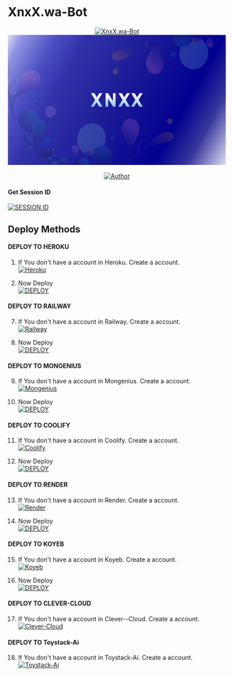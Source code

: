 # XnxX.wa-Bot

<p align="center">  
  <a href="tiktok.com/">
  <p align="center">
<img src="./Android/database/K.Prabhasha.gif" alt="XnxX.wa-Bot" width="320"/>
    <img alt="XnxX.wa-Bot" height="300" src="Databass/screen-0.jpg">

<p>
  <p align="center">
<a href="https://github.com/mrhansamala"><img title="Author" src="https://img.shields.io/badge/CREATOR-MR HANSAMALA-black.svg?style=for-the-badge&logo=github"></a>



#### Get Session ID

<a href='https://replit.com/' target="_blank"><img alt='SESSION ID' src='https://img.shields.io/badge/Session_id-100000?style=for-the-badge&logo=scan&logoColor=white&labelColor=black&color=black'/></a>


 ##  Deploy Methods
     

#### DEPLOY TO HEROKU 

1. If You don't have a account in Heroku. Create a account.
    <br>
<a href='https://signup.heroku.com/' target="_blank"><img alt='Heroku' src='https://img.shields.io/badge/-Create-black?style=for-the-badge&logo=heroku&logoColor=white'/></a>

2. Now Deploy
    <br>
<a href='https://heroku.com/deploy' target="_blank"><img alt='DEPLOY' src='https://img.shields.io/badge/-DEPLOY-black?style=for-the-badge&logo=heroku&logoColor=white'/></a>


#### DEPLOY TO RAILWAY

7. If You don't have a account in Railway. Create a account.
    <br>
<a href='https://railway.app/login' target="_blank"><img alt='Railway' src='https://img.shields.io/badge/CREATE-h?color=black&style=for-the-badge&logo=railway' width="96.35" height="28"/></a></p>

8. Now Deploy
    <br>
<a href='https://railway.app/new' target="_blank"><img alt='DEPLOY' src='https://img.shields.io/badge/DEPLOY -h?color=black&style=for-the-badge&logo=railway' width="96.35" height="28"/></a></p>

#### DEPLOY TO MONGENIUS

9. If You don't have a account in Mongenius. Create a account.
    <br>
<a href='https://studio.mogenius.com/user/registration' target="_blank"><img alt='Mongenius' src='https://img.shields.io/badge/CREATE-h?color=black&style=for-the-badge&logo=genius' width="96.35" height="28"/></a></p>

10. Now Deploy
    <br>
<a href='https://railway.app/new' target="_blank"><img alt='DEPLOY' src='https://img.shields.io/badge/DEPLOY -h?color=black&style=for-the-badge&logo=genius' width="96.35" height="28"/></a></p>

#### DEPLOY TO COOLIFY

11. If You don't have a account in Coolify. Create a account.
    <br>
<a href='https://app.coolify.io/register' target="_blank"><img alt='Coolify' src='https://img.shields.io/badge/CREATE-h?color=black&style=for-the-badge&logo=C' width="96.35" height="28"/></a></p>

12. Now Deploy
    <br>
<a href='https://coolify.io/' target="_blank"><img alt='DEPLOY' src='https://img.shields.io/badge/DEPLOY -h?color=black&style=for-the-badge&logo=C' width="96.35" height="28"/></a></p>

#### DEPLOY TO RENDER

13. If You don't have a account in Render. Create a account.
    <br>
<a href='https://dashboard.render.com/register' target="_blank"><img alt='Render' src='https://img.shields.io/badge/CREATE-h?color=black&style=for-the-badge&logo=render' width="96.35" height="28"/></a></p>

14. Now Deploy
    <br>
<a href='https://dashboard.render.com' target="_blank"><img alt='DEPLOY' src='https://img.shields.io/badge/DEPLOY -h?color=black&style=for-the-badge&logo=render' width="96.35" height="28"/></a></p>

#### DEPLOY TO KOYEB

15. If You don't have a account in Koyeb. Create a account.
    <br>
<a href='https://app.koyeb.com/auth/signup/' target="_blank"><img alt='Koyeb' src='https://img.shields.io/badge/CREATE-h?color=black&style=for-the-badge&logo=koyeb' width="96.35" height="28"/></a></p>

16. Now Deploy
    <br>
<a href='https://app.koyeb.com' target="_blank"><img alt='DEPLOY' src='https://img.shields.io/badge/DEPLOY -h?color=black&style=for-the-badge&logo=koyeb' width="96.35" height="28"/></a></p>


#### DEPLOY TO CLEVER-CLOUD

17. If You don't have a account in Clever--Cloud. Create a account.
    <br>
<a href='https://api.clever-cloud.com/v2/sessions/login' target="_blank"><img alt='Clever-Cloud' src='https://img.shields.io/badge/CREATE-h?color=black&style=for-the-badge&logo=clever-cloud' width="96.35" height="28"/></a></p>


#### DEPLOY TO Toystack-Ai

18. If You don't have a account in Toystack-Ai. Create a account.
    <br>
<a href='https://toystack.ai' target="_blank"><img alt='Toystack-Ai' src='https://img.shields.io/badge/CREATE-h?color=black&style=for-the-badge&logo=toystack-ai' width="96.35" height="28"/></a></p>

